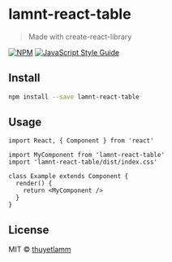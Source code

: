 # lamnt-react-table

> Made with create-react-library

[![NPM](https://img.shields.io/npm/v/lamnt-react-table.svg)](https://www.npmjs.com/package/lamnt-react-table) [![JavaScript Style Guide](https://img.shields.io/badge/code_style-standard-brightgreen.svg)](https://standardjs.com)

## Install

```bash
npm install --save lamnt-react-table
```

## Usage

```tsx
import React, { Component } from 'react'

import MyComponent from 'lamnt-react-table'
import 'lamnt-react-table/dist/index.css'

class Example extends Component {
  render() {
    return <MyComponent />
  }
}
```

## License

MIT © [thuyetlamm](https://github.com/thuyetlamm)
